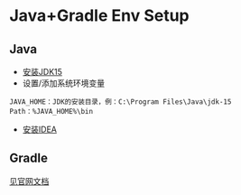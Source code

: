 # Java+Gradle Env Setup

## Java

- [安装JDK15](https://www.oracle.com/java/technologies/javase-downloads.html)
- 设置/添加系统环境变量

```
JAVA_HOME：JDK的安装目录，例：C:\Program Files\Java\jdk-15
Path：%JAVA_HOME%\bin
```

- [安装IDEA](https://www.jetbrains.com/idea/download/#section=windows)

## Gradle

[见官网文档](https://gradle.org/install/)